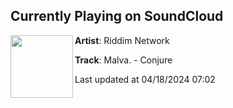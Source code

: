 ## Currently Playing on SoundCloud

[<img align="left" width="100" src="https://i1.sndcdn.com/artworks-def0PpP0NC4ducL2-HKmMeA-t500x500.jpg">](https://soundcloud.com/riddim-network/malva-conjure)

**Artist**: Riddim Network 

**Track**: Malva. - Conjure

Last updated at 04/18/2024 07:02
